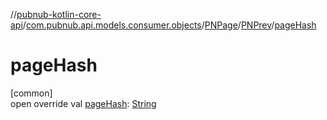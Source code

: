 //[pubnub-kotlin-core-api](../../../../index.md)/[com.pubnub.api.models.consumer.objects](../../index.md)/[PNPage](../index.md)/[PNPrev](index.md)/[pageHash](page-hash.md)

# pageHash

[common]\
open override val [pageHash](page-hash.md): [String](https://kotlinlang.org/api/latest/jvm/stdlib/kotlin/-string/index.html)
